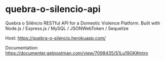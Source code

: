 # quebra-o-silencio-api
Quebra o Silêncio RESTful API for a Domestic Violence Platform.
Built with Node.js / Express.js / MySQL / JSONWebToken / Sequelize

Host: https://quebra-o-silencio.herokuapp.com/

Documentation: https://documenter.getpostman.com/view/7098435/S1Lu19GK#intro
